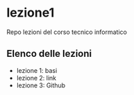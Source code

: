 # lezione1
  Repo lezioni del corso tecnico informatico

## Elenco delle lezioni
- lezione 1: basi
- lezione 2: link
- lezione 3: Github

